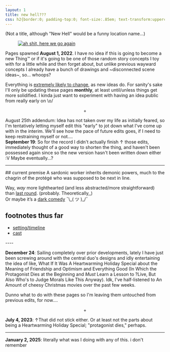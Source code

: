 ```yaml
---
layout: 1
title: new hell???
css: h2{border:0; padding-top:0; font-size:.85em; text-transform:uppercase; letter-spacing:0.05em; word-spacing:0.05em; color:#808080; margin-top:1em;} section{text-align:center;} ul{margin:0; list-style-type:none;} li{display:inline-block;} li:before,ul:after{content:"·"; margin:0 .25em; color:#808080;} h2+p{margin-top:0;}
---
```

(Not a title, although "New Hell" would be a funny location name...)

<figure><a href="https://knowyourmeme.com/memes/ah-shit-here-we-go-again"><img src="https://external-content.duckduckgo.com/iu/?u=https%3A%2F%2Fpreview.redd.it%2Fird4pu2fm8s21.jpg%3Fauto%3Dwebp%26s%3D81afbde8b7e7fae3e69e4c0afb9562de6d3137c9&f=1&nofb=1" alt="ah shit, here we go again"/></a></figure>

Pages spawned <b>August 1, 2022</b>. I have no idea if this is going to become a new Thing™ or if it's going to be one of those random story concepts I toy with for a little while and then forget about, but unlike previous wayward concepts I already have a bunch of drawings and ~disconnected scene ideas~, so... whoops?

Everything is <u>extremely likely to change</u>, as new ideas do. For sanity's sake I'll only be updating these pages **monthly**, at least until/unless things get more solidified. I kinda just want to experiment with having an idea public from really early on <span style="display:inline-block;">\o/

<p style="text-align:center;">+</p>

August 25th addendum: Idea has not taken over my life as initially feared, so I'm tentatively letting myself edit this "early" to jot down what I've come up with in the interim. We'll see how the pace of future edits goes, if I need to keep restraining myself or not....  
<b>September 19</b>: So for the record I didn't actually finish ↑ those edits, immediately thought of a good way to shorten the thing, and haven't been possessed again since so the new version hasn't been written down either <span style="display:inline-block;">:V</span> Maybe eventually...?

----
<section markdown="1">
## current premise
A sardonic worker inherits demonic powers, much to the chagrin of the protégé who was supposed to be next in line.

Way, *way* more lighthearted (and less abstracted/more straightforward) than [last round](https://a-flyleaf.github.io/ygbtdm/). (probably. Theoretically,,)  
Or maybe it’s a [dark comedy](https://en.wikipedia.org/wiki/Sweeney_Todd:_The_Demon_Barber_of_Fleet_Street) <span style="display:inline-block;">¯\\\_(&nbsp;ツ&nbsp;)_/¯</span>
	
## footnotes thus far
- [setting/timeline](timeline)
- [cast](cast)
</section>
----

<b>December 24</b>: Sailing completely over prior developments, lately I have just been screwing around with the central duo's designs and idly entertaining the idea of like, What If It Was A Heartwarming Holiday Special about the Meaning of Friendship and Optimism and Everything Good (In Which the Protagonist Dies at the Beginning and *Must* Learn a Lesson to ?Live, But Also Who's to Judge Morals Like This Anyway). Idk, I've half-listened to An Amount of cheesy Christmas movies over the past few weeks.

Dunno what to do with these pages so I'm leaving them untouched from previous edits, for now....

<p style="text-align:center;">+</p>

<b>July 4, 2023</b>: ↑That did not stick either. Or at least not the parts about being a Heartwarming Holiday Special; "protagonist dies," perhaps.

----

<b>January 2, 2025</b>: literally what was I doing with any of this. i don't remember